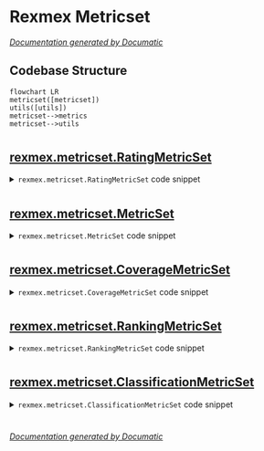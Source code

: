 # Rexmex Metricset

[_Documentation generated by Documatic_](https://www.documatic.com)

<!---Documatic-section-Codebase Structure-start--->
## Codebase Structure

<!---Documatic-block-system_architecture-start--->
```mermaid
flowchart LR
metricset([metricset])
utils([utils])
metricset-->metrics
metricset-->utils
```
<!---Documatic-block-system_architecture-end--->

# #
<!---Documatic-section-Codebase Structure-end--->

<!---Documatic-section-rexmex.metricset.RatingMetricSet-start--->
## [rexmex.metricset.RatingMetricSet](7-rexmex_metrics.md#rexmex.metricset.RatingMetricSet)

<!---Documatic-section-RatingMetricSet-start--->
<!---Documatic-block-rexmex.metricset.RatingMetricSet-start--->
<details>
	<summary><code>rexmex.metricset.RatingMetricSet</code> code snippet</summary>

```python
class RatingMetricSet(MetricSet):

    def __init__(self):
        self['mae'] = mean_absolute_error
        self['mse'] = mean_squared_error
        self['rmse'] = root_mean_squared_error
        self['mape'] = mean_absolute_percentage_error
        self['smape'] = symmetric_mean_absolute_percentage_error
        self['r_squared'] = r2_score
        self['pearson_correlation'] = pearson_correlation_coefficient

    def normalize_metrics(self):
        """
        A method to normalize a set of metrics.

        Returns:
            self: The metric set after the metrics were normalized.
        """
        for (name, metric) in self.items():
            self[name] = normalize(metric)
        return self

    def __repr__(self):
        """
        A representation of the RatingMetricSet object.
        """
        return 'RatingMetricSet()'
```
</details>
<!---Documatic-block-rexmex.metricset.RatingMetricSet-end--->
<!---Documatic-section-RatingMetricSet-end--->

# #
<!---Documatic-section-rexmex.metricset.RatingMetricSet-end--->

<!---Documatic-section-rexmex.metricset.MetricSet-start--->
## [rexmex.metricset.MetricSet](7-rexmex_metrics.md#rexmex.metricset.MetricSet)

<!---Documatic-section-MetricSet-start--->
<!---Documatic-block-rexmex.metricset.MetricSet-start--->
<details>
	<summary><code>rexmex.metricset.MetricSet</code> code snippet</summary>

```python
class MetricSet(dict):

    def filter_metrics(self, filter: Collection[str]):
        """
        A method to keep a list of metrics.

        Args:
            filter: A list of metric names to keep.
        Returns:
            self: The metric set after the metrics were filtered out.
        """
        for name in list(self.keys()):
            if name not in filter:
                del self[name]
        return self

    def add_metrics(self, metrics: List[Tuple]):
        """
        A method to add metric functions from a list of function names and functions.

        Args:
            metrics (List[Tuple]): A list of metric name and metric function tuples.
        Returns:
            self: The metric set after the metrics were added.
        """
        for metric in metrics:
            (metric_name, metric_function) = metric
            self[metric_name] = metric_function
        return self

    def __repr__(self):
        """
        A representation of the MetricSet object.
        """
        return 'MetricSet()'

    def print_metrics(self):
        """
        Printing the name of metrics.
        """
        print({k for k in self.keys()})

    def __add__(self, other_metric_set):
        """
        Adding two metric sets together with the addition syntactic sugar operator.

        Args:
            other_metric_set (rexmex.metricset.MetricSet): Metric set added from the right.
        Returns:
            new_metric_set (rexmex.metricset.MetricSet): The combined metric set.
        """
        new_metric_set = self
        for (name, metric) in other_metric_set.items():
            new_metric_set[name] = metric
        return new_metric_set
```
</details>
<!---Documatic-block-rexmex.metricset.MetricSet-end--->
<!---Documatic-section-MetricSet-end--->

# #
<!---Documatic-section-rexmex.metricset.MetricSet-end--->

<!---Documatic-section-rexmex.metricset.CoverageMetricSet-start--->
## [rexmex.metricset.CoverageMetricSet](7-rexmex_metrics.md#rexmex.metricset.CoverageMetricSet)

<!---Documatic-section-CoverageMetricSet-start--->
<!---Documatic-block-rexmex.metricset.CoverageMetricSet-start--->
<details>
	<summary><code>rexmex.metricset.CoverageMetricSet</code> code snippet</summary>

```python
class CoverageMetricSet(MetricSet):

    def __init__(self):
        self['item_coverage'] = item_coverage
        self['user_coverage'] = user_coverage

    def __repr__(self):
        """
        A representation of the CoverageMetricSet object.
        """
        return 'CoverageMetricSet()'
```
</details>
<!---Documatic-block-rexmex.metricset.CoverageMetricSet-end--->
<!---Documatic-section-CoverageMetricSet-end--->

# #
<!---Documatic-section-rexmex.metricset.CoverageMetricSet-end--->

<!---Documatic-section-rexmex.metricset.RankingMetricSet-start--->
## [rexmex.metricset.RankingMetricSet](7-rexmex_metrics.md#rexmex.metricset.RankingMetricSet)

<!---Documatic-section-RankingMetricSet-start--->
<!---Documatic-block-rexmex.metricset.RankingMetricSet-start--->
<details>
	<summary><code>rexmex.metricset.RankingMetricSet</code> code snippet</summary>

```python
class RankingMetricSet(MetricSet):

    def __repr__(self):
        """
        A representation of the RankingMetricSet object.
        """
        return 'RankingMetricSet()'
```
</details>
<!---Documatic-block-rexmex.metricset.RankingMetricSet-end--->
<!---Documatic-section-RankingMetricSet-end--->

# #
<!---Documatic-section-rexmex.metricset.RankingMetricSet-end--->

<!---Documatic-section-rexmex.metricset.ClassificationMetricSet-start--->
## [rexmex.metricset.ClassificationMetricSet](7-rexmex_metrics.md#rexmex.metricset.ClassificationMetricSet)

<!---Documatic-section-ClassificationMetricSet-start--->
<!---Documatic-block-rexmex.metricset.ClassificationMetricSet-start--->
<details>
	<summary><code>rexmex.metricset.ClassificationMetricSet</code> code snippet</summary>

```python
class ClassificationMetricSet(MetricSet):

    def __init__(self):
        super().__init__()
        for func in classifications:
            name = func.__name__
            if name.endswith('_score'):
                name = name[:-len('_score')]
            if func.binarize:
                func = binarize(func)
            self[name] = func

    def __repr__(self):
        """
        A representation of the ClassificationMetricSet object.
        """
        return 'ClassificationMetricSet()'
```
</details>
<!---Documatic-block-rexmex.metricset.ClassificationMetricSet-end--->
<!---Documatic-section-ClassificationMetricSet-end--->

# #
<!---Documatic-section-rexmex.metricset.ClassificationMetricSet-end--->

[_Documentation generated by Documatic_](https://www.documatic.com)